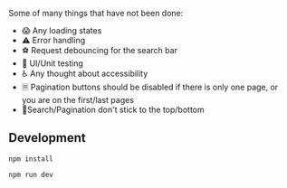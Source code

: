 Some of many things that have not been done:

- 😱 Any loading states
- ⚠️ Error handling
- ⚽ Request debouncing for the search bar
- 🧪 UI/Unit testing
- ♿ Any thought about accessibility
- 🗏 Pagination buttons should be disabled if there is only one page, or you are on the first/last pages
- 🥍Search/Pagination don't stick to the top/bottom

## Development

```
npm install
```

```
npm run dev
```
